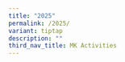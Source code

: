 ```yaml
---
title: "2025"
permalink: /2025/
variant: tiptap
description: ""
third_nav_title: MK Activities
---
```

